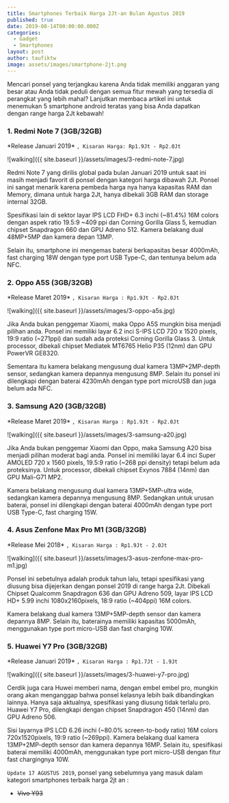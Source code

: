 ```yaml
---
title: Smartphones Terbaik Harga 2Jt-an Bulan Agustus 2019 
published: true
date: 2019-08-14T00:00:00.000Z
categories:
  - Gadget
  - Smartphones
layout: post
author: taufiktw
image: assets/images/smartphone-2jt.png
---
```

Mencari ponsel yang terjangkau karena Anda tidak memiliki anggaran yang besar atau Anda tidak peduli dengan semua fitur mewah yang tersedia di perangkat yang lebih mahal? Lanjutkan membaca artikel ini untuk menemukan 5 smartphone android teratas yang bisa Anda dapatkan dengan range harga 2Jt kebawah!

### 1. Redmi Note 7 (3GB/32GB)
\*Release Januari 2019\*
``
, Kisaran Harga: Rp1.9Jt - Rp2.0Jt
``

![walking]({{ site.baseurl }}/assets/images/3-redmi-note-7.jpg)

Redmi Note 7 yang dirilis global pada bulan Januari 2019 untuk saat ini masih menjadi favorit di ponsel dengan kategori harga dibawah 2Jt. Ponsel ini sangat menarik karena pembeda harga nya hanya kapasitas RAM dan Memory, dimana untuk harga 2Jt, hanya dibekali 3GB RAM dan storage internal 32GB.

Spesifikasi lain di sektor layar IPS LCD FHD+ 6.3 inchi (~81.4%) 16M colors dengan aspek ratio 19.5:9 ~409 ppi dan Corning Gorilla Glass 5, kemudian chipset Snapdragon 660 dan GPU Adreno 512. Kamera belakang dual 48MP+5MP dan kamera depan 13MP.

Selain itu, smartphone ini mengemas baterai berkapasitas besar 4000mAh, fast charging 18W dengan type port USB Type-C, dan tentunya belum ada NFC.

### 2. Oppo A5S (3GB/32GB)
\*Release Maret 2019\*
``
, Kisaran Harga : Rp1.9Jt - Rp2.0Jt
``

![walking]({{ site.baseurl }}/assets/images/3-oppo-a5s.jpg)

Jika Anda bukan penggemar Xiaomi, maka Oppo A5S mungkin bisa menjadi pilihan anda. Ponsel ini memiliki layar 6.2 inci S-IPS LCD 720 x 1520 pixels, 19:9 ratio (~271ppi) dan sudah ada proteksi Corning Gorilla Glass 3. Untuk processor, dibekali chipset Mediatek MT6765 Helio P35 (12nm) dan GPU PowerVR GE8320.

Sementara itu kamera belakang mengusung dual kamera 13MP+2MP-depth sensor, sedangkan kamera depannya mengusung 8MP. Selain itu ponsel ini dilengkapi dengan baterai 4230mAh dengan type port microUSB dan juga belum ada NFC. 

### 3. Samsung A20 (3GB/32GB)
\*Release Maret 2019\*
``
, Kisaran Harga : Rp1.9Jt - Rp2.0Jt
``

![walking]({{ site.baseurl }}/assets/images/3-samsung-a20.jpg)

Jika Anda bukan penggemar Xiaomi dan Oppo, maka Samsung A20 bisa menjadi pilihan moderat bagi anda. Ponsel ini memiliki layar 6.4 inci Super AMOLED  720 x 1560 pixels, 19.5:9 ratio (~268 ppi density) tetapi belum ada proteksinya. Untuk processor, dibekali chipset Exynos 7884 (14nm) dan GPU Mali-G71 MP2.

Kamera belakang mengusung dual kamera 13MP+5MP-ultra wide, sedangkan kamera depannya mengusung 8MP. Sedangkan untuk urusan baterai, ponsel ini dilengkapi dengan baterai 4000mAh dengan type port USB Type-C, fast charging 15W.


### 4. Asus Zenfone Max Pro M1 (3GB/32GB)
\*Release Mei 2018\*
``
, Kisaran Harga : Rp1.9Jt - 2.0Jt
``

![walking]({{ site.baseurl }}/assets/images/3-asus-zenfone-max-pro-m1.jpg)

Ponsel ini sebetulnya adalah produk tahun lalu, tetapi spesifikasi yang diusung bisa dijejerkan dengan ponsel 2019 di range harga 2Jt. Dibekali Chipset Qualcomm Snapdragon 636 dan GPU Adreno 509, layar IPS LCD HD+ 5.99 inchi 1080x2160pixels, 18:9 ratio (~404ppi) 16M colors.

Kamera belakang dual kamera 13MP+5MP-depth sensor dan kamera depannya 8MP. Selain itu, baterainya memiliki kapasitas 5000mAh, menggunakan type port micro-USB dan fast charging 10W.

### 5. Huawei Y7 Pro (3GB/32GB)
\*Release Januari 2019\*
``
, Kisaran Harga : Rp1.7Jt - 1.9Jt
``

![walking]({{ site.baseurl }}/assets/images/3-huawei-y7-pro.jpg)

Cerdik juga cara Huwei memberi nama, dengan embel embel pro, mungkin orang akan menganggap bahwa ponsel kelasnya lebih baik dibandingkan lainnya. Hanya saja aktualnya, spesifikasi yang diusung tidak terlalu pro. Huawei Y7 Pro, dilengkapi dengan chipset Snapdragon 450 (14nm) dan GPU Adreno 506.

Sisi layarnya IPS LCD 6.26 inchi (~80.0% screen-to-body ratio) 16M colors 720x1520pixels, 19:9 ratio (~269ppi). Kamera belakang dual kamera 13MP+2MP-depth sensor dan kamera depannya 16MP. Selain itu, spesifikasi baterai memiliki 4000mAh, menggunakan type port micro-USB dengan fitur fast chargingnya 10W.


`Update 17 AGUSTUS 2019`, ponsel yang sebelumnya yang masuk dalam kategori smartphones terbaik harga 2jt an :

+ ~~Vivo Y93~~
